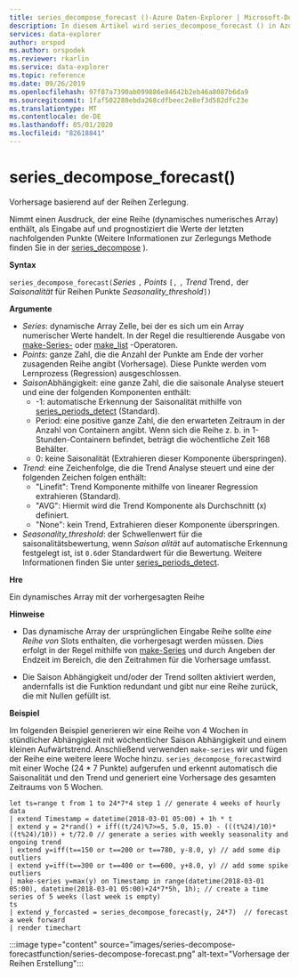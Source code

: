 ```yaml
---
title: series_decompose_forecast ()-Azure Daten-Explorer | Microsoft-Dokumentation
description: In diesem Artikel wird series_decompose_forecast () in Azure Daten-Explorer beschrieben.
services: data-explorer
author: orspod
ms.author: orspodek
ms.reviewer: rkarlin
ms.service: data-explorer
ms.topic: reference
ms.date: 09/26/2019
ms.openlocfilehash: 97f87a7390ab099886e84642b2eb46a8087b6da9
ms.sourcegitcommit: 1faf502280ebda268cdfbeec2e8ef3d582dfc23e
ms.translationtype: MT
ms.contentlocale: de-DE
ms.lasthandoff: 05/01/2020
ms.locfileid: "82618841"
---
```

# <a name="series_decompose_forecast"></a>series_decompose_forecast()

Vorhersage basierend auf der Reihen Zerlegung.

Nimmt einen Ausdruck, der eine Reihe (dynamisches numerisches Array) enthält, als Eingabe auf und prognostiziert die Werte der letzten nachfolgenden Punkte (Weitere Informationen zur Zerlegungs Methode finden Sie in der [series_decompose](series-decomposefunction.md) ).
 
**Syntax**

`series_decompose_forecast(`*Series* `,` *Points* `[,` `,` *Trend* Trend`,` der *Saisonalität* für Reihen Punkte *Seasonality_threshold*`])`

**Argumente**

* *Series*: dynamische Array Zelle, bei der es sich um ein Array numerischer Werte handelt. In der Regel die resultierende Ausgabe von [make-Series-](make-seriesoperator.md) oder [make_list](makelist-aggfunction.md) -Operatoren.
* *Points*: ganze Zahl, die die Anzahl der Punkte am Ende der vorher zusagenden Reihe angibt (Vorhersage). Diese Punkte werden vom Lernprozess (Regression) ausgeschlossen.
* *Saison*Abhängigkeit: eine ganze Zahl, die die saisonale Analyse steuert und eine der folgenden Komponenten enthält:
    * -1: automatische Erkennung der Saisonalität mithilfe von [series_periods_detect](series-periods-detectfunction.md) (Standard). 
    * Period: eine positive ganze Zahl, die den erwarteten Zeitraum in der Anzahl von Containern angibt. Wenn sich die Reihe z. b. in 1-Stunden-Containern befindet, beträgt die wöchentliche Zeit 168 Behälter.
    * 0: keine Saisonalität (Extrahieren dieser Komponente überspringen).   
* *Trend*: eine Zeichenfolge, die die Trend Analyse steuert und eine der folgenden Zeichen folgen enthält:
    * "Linefit": Trend Komponente mithilfe von linearer Regression extrahieren (Standard).    
    * "AVG": Hiermit wird die Trend Komponente als Durchschnitt (x) definiert.
    * "None": kein Trend, Extrahieren dieser Komponente überspringen.   
* *Seasonality_threshold*: der Schwellenwert für die saisonalitätsbewertung, wenn *Saison alität* auf automatische Erkennung festgelegt ist, ist `0.6`der Standardwert für die Bewertung. Weitere Informationen finden Sie unter [series_periods_detect](series-periods-detectfunction.md).

**Hre**

 Ein dynamisches Array mit der vorhergesagten Reihe
  

**Hinweise**

* Das dynamische Array der ursprünglichen Eingabe Reihe sollte *eine Reihe von* Slots enthalten, die vorhergesagt werden müssen. Dies erfolgt in der Regel mithilfe von [make-Series](make-seriesoperator.md) und durch Angeben der Endzeit im Bereich, die den Zeitrahmen für die Vorhersage umfasst.
    
* Die Saison Abhängigkeit und/oder der Trend sollten aktiviert werden, andernfalls ist die Funktion redundant und gibt nur eine Reihe zurück, die mit Nullen gefüllt ist.

**Beispiel**

Im folgenden Beispiel generieren wir eine Reihe von 4 Wochen in stündlicher Abhängigkeit mit wöchentlicher Saison Abhängigkeit und einem kleinen Aufwärtstrend. Anschließend verwenden `make-series` wir und fügen der Reihe eine weitere leere Woche hinzu. `series_decompose_forecast`wird mit einer Woche (24 * 7 Punkte) aufgerufen und erkennt automatisch die Saisonalität und den Trend und generiert eine Vorhersage des gesamten Zeitraums von 5 Wochen. 

```kusto
let ts=range t from 1 to 24*7*4 step 1 // generate 4 weeks of hourly data
| extend Timestamp = datetime(2018-03-01 05:00) + 1h * t 
| extend y = 2*rand() + iff((t/24)%7>=5, 5.0, 15.0) - (((t%24)/10)*((t%24)/10)) + t/72.0 // generate a series with weekly seasonality and ongoing trend
| extend y=iff(t==150 or t==200 or t==780, y-8.0, y) // add some dip outliers
| extend y=iff(t==300 or t==400 or t==600, y+8.0, y) // add some spike outliers
| make-series y=max(y) on Timestamp in range(datetime(2018-03-01 05:00), datetime(2018-03-01 05:00)+24*7*5h, 1h); // create a time series of 5 weeks (last week is empty)
ts 
| extend y_forcasted = series_decompose_forecast(y, 24*7)  // forecast a week forward
| render timechart 
```

:::image type="content" source="images/series-decompose-forecastfunction/series-decompose-forecast.png" alt-text="Vorhersage der Reihen Erstellung":::
